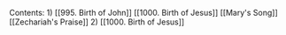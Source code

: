 Contents:
	1) [[995. Birth of John]] [[1000. Birth of Jesus]] [[Mary's Song]] [[Zechariah's Praise]]
	2) [[1000. Birth of Jesus]]
